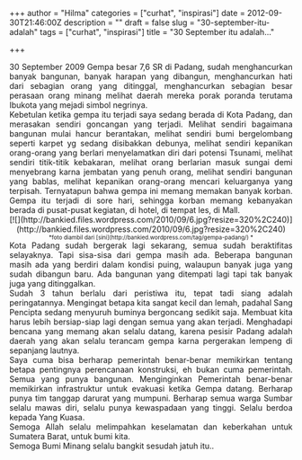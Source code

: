 +++
author = "Hilma"
categories = ["curhat", "inspirasi"]
date = 2012-09-30T21:46:00Z
description = ""
draft = false
slug = "30-september-itu-adalah"
tags = ["curhat", "inspirasi"]
title = "30 September itu adalah..."

+++

<div style="text-align: justify;">30 September 2009 Gempa besar 7,6 SR di Padang, sudah menghancurkan banyak bangunan, banyak harapan yang dibangun, menghancurkan hati dari sebagian orang yang ditinggal, menghancurkan sebagian besar perasaan orang minang melihat daerah mereka porak poranda terutama Ibukota yang mejadi simbol negrinya.</div><div style="text-align: justify;">Kebetulan ketika gempa itu terjadi saya sedang berada di Kota Padang, dan merasakan sendiri goncangan yang terjadi. Melihat sendiri bagaimana bangunan mulai hancur berantakan, melihat sendiri bumi bergelombang seperti karpet yg sedang disibakkan debunya, melihat sendiri kepanikan orang-orang yang berlari menyelamatkan diri dari potensi Tsunami, melihat sendiri titik-titik kebakaran, melihat orang berlarian masuk sungai demi menyebrang karna jembatan yang penuh orang, melihat sendiri bangunan yang bablas, melihat kepanikan orang-orang mencari keluarganya yang terpisah. Ternyatapun bahwa gempa ini memang memakan banyak korban. Gempa itu terjadi di sore hari, sehingga korban memang kebanyakan berada di pusat-pusat kegiatan, di hotel, di tempat les, di Mall.</div><div style="text-align: justify;"></div><div class="separator" style="clear: both; text-align: center;">[![](http://bankied.files.wordpress.com/2010/09/6.jpg?resize=320%2C240)](http://bankied.files.wordpress.com/2010/09/6.jpg?resize=320%2C240)</div><div class="separator" style="clear: both; text-align: center;"><span style="font-size: x-small;">*foto diambil dari [sini](http://bankied.wordpress.com/tag/gempa-padang/) *</span></div><div style="text-align: justify;"></div><div style="text-align: justify;">Kota Padang sudah bergerak lagi sekarang, semua sudah beraktifitas selayaknya. Tapi sisa-sisa dari gempa masih ada. Beberapa bangunan masih ada yang berdiri dalam kondisi puing, walaupun banyak juga yang sudah dibangun baru. Ada bangunan yang ditempati lagi tapi tak banyak juga yang ditinggalkan.</div><div style="text-align: justify;">Sudah 3 tahun berlalu dari peristiwa itu, tepat tadi siang adalah peringatannya. Mengingat betapa kita sangat kecil dan lemah, padahal Sang Pencipta sedang menyuruh buminya bergoncang sedikit saja. Membuat kita harus lebih bersiap-siap lagi dengan semua yang akan terjadi. Menghadapi bencana yang memang akan selalu datang, karena pesisir Padang adalah daerah yang akan selalu terancam gempa karna pergerakan lempeng di sepanjang lautnya.</div><div style="text-align: justify;">Saya cuma bisa berharap pemerintah benar-benar memikirkan tentang betapa pentingnya perencanaan konstruksi, eh bukan cuma pemerintah. Semua yang punya bangunan. Menginginkan Pemerintah benar-benar memikirkan infrastruktur untuk evakuasi ketika Gempa datang. Berharap punya tim tanggap darurat yang mumpuni. Berharap semua warga Sumbar selalu mawas diri, selalu punya kewaspadaan yang tinggi. Selalu berdoa kepada Yang Kuasa.</div><div style="text-align: justify;">Semoga Allah selalu melimpahkan keselamatan dan keberkahan untuk Sumatera Barat, untuk bumi kita.</div><div style="text-align: justify;">Semoga Bumi Minang selalu bangkit sesudah jatuh itu..</div>

